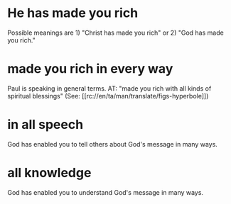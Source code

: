 # He has made you rich

Possible meanings are 1) "Christ has made you rich" or 2) "God has made you rich."

# made you rich in every way

Paul is speaking in general terms. AT: "made you rich with all kinds of spiritual blessings" (See: [[rc://en/ta/man/translate/figs-hyperbole]])

# in all speech

God has enabled you to tell others about God's message in many ways.

# all knowledge

God has enabled you to understand God's message in many ways.

